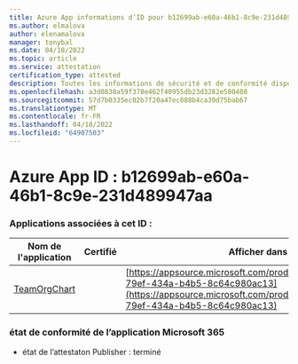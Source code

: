 ```yaml
---
title: Azure App informations d’ID pour b12699ab-e60a-46b1-8c9e-231d489947aa
ms.author: elmalova
author: elenamalova
manager: tonybal
ms.date: 04/18/2022
ms.topic: article
ms.service: attestation
certification_type: attested
description: Toutes les informations de sécurité et de conformité disponibles pour b12699ab-e60a-46b1-8c9e-231d489947aa.
ms.openlocfilehash: a3d0838a59f378e462f40955db23d3282e580408
ms.sourcegitcommit: 57d7b0335ec02b7f20a47ec888b4ca39d75bab67
ms.translationtype: MT
ms.contentlocale: fr-FR
ms.lasthandoff: 04/18/2022
ms.locfileid: "64907503"
---
```

# <a name="azure-app-id-b12699ab-e60a-46b1-8c9e-231d489947aa"></a>Azure App ID : b12699ab-e60a-46b1-8c9e-231d489947aa


### <a name="apps-associated-with-this-id"></a>Applications associées à cet ID :
| **Nom de l'application** | **Certifié** | **Afficher dans AppSource** |
|--------------|---------------|-----------------------|
| [TeamOrgChart](../forward/teamorgchart.66763c6e-79ef-434a-b4b5-8c64c980ac13.md) |  | [https://appsource.microsoft.com/product/office/teamorgchart.66763c6e-79ef-434a-b4b5-8c64c980ac13](https://appsource.microsoft.com/product/office/teamorgchart.66763c6e-79ef-434a-b4b5-8c64c980ac13) |

### <a name="microsoft-365-app-compliance-status"></a>état de conformité de l’application Microsoft 365
- état de l’attestaton Publisher : terminé
